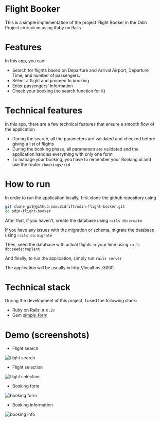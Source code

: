 # Flight Booker

This is a simple implementation of the project Flight Booker in the Odin Project cirriculum using Ruby on Rails. 

# Features

In this app, you can:

- Search for flights based on Departure and Arrival Airport, Departure Time, and number of passengers.
- Select a flight and proceed to booking
- Enter passengers' information
- Check your booking (no search function for it)

# Technical features

In this app, there are a few technical features that ensure a smooth flow of the application

- During the search, all the parameters are validated and checked before giving a list of flights
- During the booking phase, all parameters are validated and the application handles everything with only one form
- To manage your booking, you have to remember your Booking id and use the router `/bookings/:id`

# How to run

In order to run the application locally, first clone the github repository using

```sh
git clone git@github.com:Bidrift/odin-flight-booker.git
cd odin-flight-booker
```

After that, if you haven't, create the database using `rails db:create`

If you have any issues with the migration or schema, migrate the database using `rails db:migrate`

Then, seed the database with actual flights in your time using `rails db:seeds:replant`

And finally, to run the application, simply run `rails server`

The application will be usually in http://localhost:3000

# Technical stack

During the development of this project, I used the following stack:

- Ruby on Rails: `8.0.2v`
- Gem [simple_form](https://github.com/heartcombo/simple_form)

# Demo (screenshots)

- Flight search

![flight search](https://i.imgur.com/iHr2JaR.png)

- Flight selection

![flight selection](https://i.imgur.com/5XqCvXJ.png)

- Booking form

![booking form](https://i.imgur.com/SyKFQXi.png)

- Booking information

![booking info](https://i.imgur.com/7kp4dTc.png)